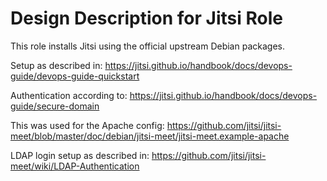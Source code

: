 # Design Description for Jitsi Role

This role installs Jitsi using the official upstream Debian packages.

Setup as described in:
https://jitsi.github.io/handbook/docs/devops-guide/devops-guide-quickstart

Authentication according to:
https://jitsi.github.io/handbook/docs/devops-guide/secure-domain

This was used for the Apache config:
https://github.com/jitsi/jitsi-meet/blob/master/doc/debian/jitsi-meet/jitsi-meet.example-apache

LDAP login setup as described in:
https://github.com/jitsi/jitsi-meet/wiki/LDAP-Authentication
